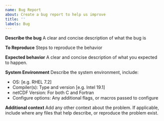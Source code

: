 ```yaml
---
name: Bug Report
about: Create a bug report to help us improve
title: ''
labels: Bug
---
```


**Describe the bug**
A clear and concise description of what the bug is

**To Reproduce**
Steps to reproduce the behavior

**Expected behavior**
A clear and concise description of what you expected to happen.

**System Environment**
Describe the system environment, include:
- OS: [e.g. RHEL 7.2]
- Compiler(s): Type and version [e.g. Intel 19.1]
- netCDF Version: For both C and Fortran
- Configure options: Any additional flags, or macros passed to configure

**Additional context**
Add any other context about the problem.  If applicable, include where any files
that help describe, or reproduce the problem exist.
